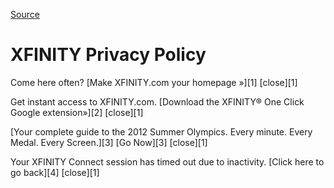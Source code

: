 [Source](http://my.xfinity.com/privacy/2016-04/ "Permalink to XFINITY Privacy Policy")

# XFINITY Privacy Policy

Come here often? [Make XFINITY.com your homepage »][1] [close][1]

Get instant access to XFINITY.com. [Download the XFINITY® One Click Google extension»][2] [close][1]

[Your complete guide to the 2012 Summer Olympics. Every minute. Every Medal. Every Screen.][3] [Go Now][3] [close][1]

Your XFINITY Connect session has timed out due to inactivity. [Click here to go back][4] [close][1]